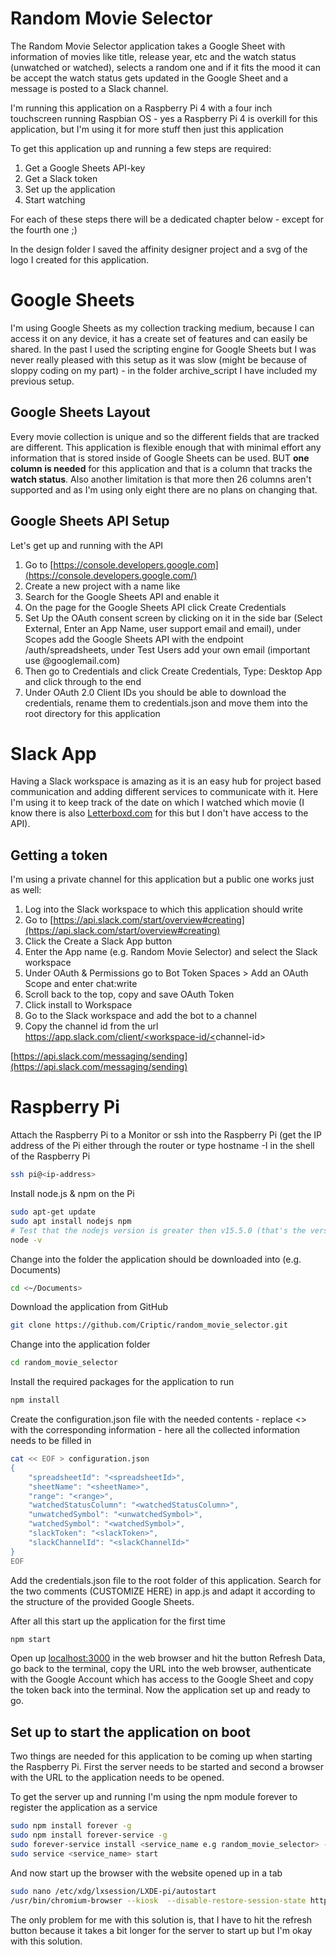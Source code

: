 # Random Movie Selector

The Random Movie Selector application takes a Google Sheet with information of movies like title, release year, etc and the watch status (unwatched or watched), selects a random one and if it fits the mood it can be accept the watch status gets updated in the Google Sheet and a message is posted to a Slack channel.

I'm running this application on a Raspberry Pi 4 with a four inch touchscreen running Raspbian OS - yes a Raspberry Pi 4 is overkill for this application, but I'm using it for more stuff then just this application

To get this application up and running a few steps are required:

1. Get a Google Sheets API-key
2. Get a Slack token
3. Set up the application
4. Start watching

For each of these steps there will be a dedicated chapter below - except for the fourth one ;)

In the design folder I saved the affinity designer project and a svg of the logo I created for this application.

# Google Sheets

I'm using Google Sheets as my collection tracking medium, because I can access it on any device, it has a create set of features and can easily be shared. In the past I used the scripting engine for Google Sheets but I was never really pleased with this setup as it was slow (might be because of sloppy coding on my part) - in the folder archive_script I have included my previous setup.

## Google Sheets Layout

Every movie collection is unique and so the different fields that are tracked are different. This application is flexible enough that with minimal effort any information that is stored inside of Google Sheets can be used. BUT **one column is needed** for this application and that is a column that tracks the **watch status**. Also another limitation is that more then 26 columns aren't supported and as I'm using only eight there are no plans on changing that.

## Google Sheets API Setup

Let's get up and running with the API

1. Go to [https://console.developers.google.com](https://console.developers.google.com/)
2. Create a new project with a name like _<RandomMovieSelector>_
3. Search for the Google Sheets API and enable it
4. On the page for the Google Sheets API click Create Credentials
5. Set Up the OAuth consent screen by clicking on it in the side bar (Select External, Enter an App Name, user support email and email), under Scopes add the Google Sheets API with the endpoint /auth/spreadsheets, under Test Users add your own email (important use @googlemail.com)
6. Then go to Credentials and click Create Credentials, Type: Desktop App and click through to the end
7. Under OAuth 2.0 Client IDs you should be able to download the credentials, rename them to credentials.json and move them into the root directory for this application

# Slack App

Having a Slack workspace is amazing as it is an easy hub for project based communication and adding different services to communicate with it. Here I'm using it to keep track of the date on which I watched which movie (I know there is also [Letterboxd.com](http://letterboxd.com) for this but I don't have access to the API).

## Getting a token

I'm using a private channel for this application but a public one works just as well:

1. Log into the Slack workspace to which this application should write
2. Go to [https://api.slack.com/start/overview#creating](https://api.slack.com/start/overview#creating)
3. Click the Create a Slack App button
4. Enter the App name (e.g. Random Movie Selector) and select the Slack workspace
5. Under OAuth & Permissions go to Bot Token Spaces > Add an OAuth Scope and enter chat:write
6. Scroll back to the top, copy and save OAuth Token
7. Click install to Workspace
8. Go to the Slack workspace and add the bot to a channel
9. Copy the channel id from the url [https://app.slack.com/client/<workspace-id/<](https://app.slack.com/client/TGXJPPTFE/G01HLJAKU05)channel-id>

[https://api.slack.com/messaging/sending](https://api.slack.com/messaging/sending)

# Raspberry Pi

Attach the Raspberry Pi to a Monitor or ssh into the Raspberry Pi (get the IP address of the Pi either through the router or type hostname -I in the shell of the Raspberry Pi

```bash
ssh pi@<ip-address>
```

Install node.js & npm on the Pi

```bash
sudo apt-get update
sudo apt install nodejs npm
# Test that the nodejs version is greater then v15.5.0 (that's the version I used)
node -v
```

Change into the folder the application should be downloaded into (e.g. Documents)

```bash
cd <~/Documents>
```

Download the application from GitHub

```bash
git clone https://github.com/Criptic/random_movie_selector.git
```

Change into the application folder

```bash
cd random_movie_selector
```

Install the required packages for the application to run

```bash
npm install
```

Create the configuration.json file with the needed contents - replace <> with the corresponding information - here all the collected information needs to be filled in

```bash
cat << EOF > configuration.json
{
    "spreadsheetId": "<spreadsheetId>",
    "sheetName": "<sheetName>",
    "range": "<range>",
    "watchedStatusColumn": "<watchedStatusColumn>",
    "unwatchedSymbol": "<unwatchedSymbol>",
    "watchedSymbol": "<watchedSymbol>",
    "slackToken": "<slackToken>",
    "slackChannelId": "<slackChannelId>"
}
EOF
```

Add the credentials.json file to the root folder of this application. Search for the two comments (CUSTOMIZE HERE) in app.js and adapt it according to the structure of the provided Google Sheets.

After all this start up the application for the first time

```bash
npm start
```

Open up [localhost:3000](http://localhost:3000) in the web browser and hit the button Refresh Data, go back to the terminal, copy the URL into the web browser, authenticate with the Google Account which has access to the Google Sheet and copy the token back into the terminal. Now the application set up and ready to go.

## Set up to start the application on boot

Two things are needed for this application to be coming up when starting the Raspberry Pi. First the server needs to be started and second a browser with the URL to the application needs to be opened.

To get the server up and running I'm using the npm module forever to register the application as a service

```bash
sudo npm install forever -g
sudo npm install forever-service -g
sudo forever-service install <service_name e.g random_movie_selector> -- script <path to app.js e.g /home/pi/Documents/random_movie_selector/app.js>
sudo service <service_name> start
```

And now start up the browser with the website opened up in a tab

```bash
sudo nano /etc/xdg/lxsession/LXDE-pi/autostart
/usr/bin/chromium-browser --kiosk  --disable-restore-session-state http://localhost:3000
```

The only problem for me with this solution is, that I have to hit the refresh button because it takes a bit longer for the server to start up but I'm okay with this solution.
